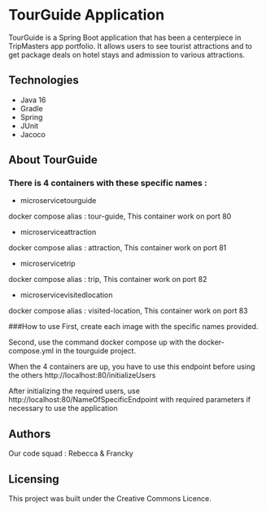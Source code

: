 # TourGuide Application

TourGuide is a Spring Boot application that has been a centerpiece in TripMasters app portfolio. It allows users to see tourist attractions and to get package deals on hotel stays and admission to various attractions.

## Technologies
- Java 16
- Gradle
- Spring
- JUnit
- Jacoco

## About TourGuide
### There is 4 containers with these specific names :
- microservicetourguide

docker compose alias : tour-guide,
This container work on port 80

- microserviceattraction

docker compose alias : attraction,
This container work on port 81

- microservicetrip

docker compose alias : trip,
This container work on port 82

- microservicevisitedlocation

docker compose alias : visited-location,
This container work on port 83

###How to use 
First, create each image with the specific names provided.

Second, use the command docker compose up with the docker-compose.yml in the tourguide project.

When the 4 containers are up, you have to use this endpoint before using the others
http://localhost:80/initializeUsers

After initializing the required users, 
use http://localhost:80/NameOfSpecificEndpoint with required parameters if necessary to use the application

## Authors

Our code squad : Rebecca & Francky

## Licensing

This project was built under the Creative Commons Licence.
